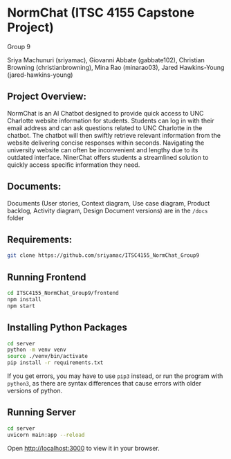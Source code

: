 # NormChat (ITSC 4155 Capstone Project)
<p>Group 9</p>
<p></p>Sriya Machunuri (sriyamac), Giovanni Abbate (gabbate102), Christian Browning (christianbrowning), Mina Rao (minarao03), Jared Hawkins-Young (jared-hawkins-young) </p>

## Project Overview: 
<p>NormChat is an AI Chatbot designed to provide quick access to UNC Charlotte website information for students. Students can log in with their email address and can ask questions related to UNC Charlotte in the chatbot. The chatbot will then swiftly retrieve relevant information from the website delivering concise responses within seconds. Navigating the university website can often be inconvenient and lengthy due to its outdated interface. NinerChat offers students a streamlined solution to quickly access specific information they need.</p>

## Documents:
Documents (User stories, Context diagram, Use case diagram, Product backlog, Activity diagram, Design Document versions) are in the `/docs` folder
<p> </p>

## Requirements:

```bash
git clone https://github.com/sriyamac/ITSC4155_NormChat_Group9
```

## Running Frontend
```bash
cd ITSC4155_NormChat_Group9/frontend
npm install
npm start
```

## Installing Python Packages
```bash
cd server
python -m venv venv
source ./venv/bin/activate
pip install -r requirements.txt
```
If you get errors, you may have to use `pip3` instead, or run the program with `python3`, as there are syntax differences that cause errors with older versions of python.

## Running Server
```bash
cd server
uvicorn main:app --reload
```

Open [http://localhost:3000](http://localhost:3000) to view it in your browser.

